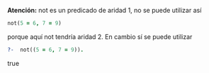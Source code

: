 **Atención:** not es un predicado de aridad 1, no se puede utilizar así
``` prolog
not(5 = 6, 7 = 9) 
```
porque aquí not tendría aridad 2. En cambio sí se puede utilizar 
``` prolog
?-  not((5 = 6, 7 = 9)).
```
true
